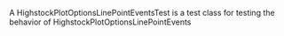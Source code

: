 A HighstockPlotOptionsLinePointEventsTest is a test class for testing the behavior of HighstockPlotOptionsLinePointEvents